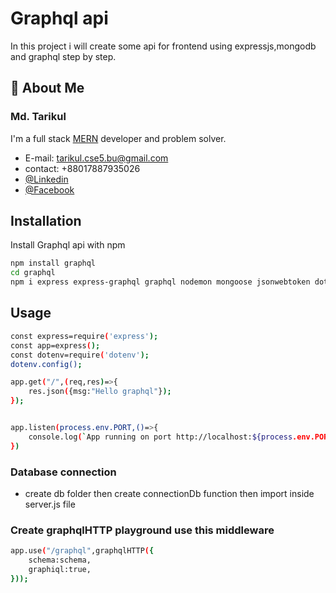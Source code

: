 # Graphql api

In this project i will create some api for frontend using expressjs,mongodb and graphql step by step.

 ## 🚀 About Me
### Md. Tarikul
I'm a full stack [MERN]() developer and problem solver.
- E-mail: tarikul.cse5.bu@gmail.com
- contact: +88017887935026
- [@Linkedin](https://www.linkedin.com/in/tarikul-islam-2100841ab/)
- [@Facebook](https://www.facebook.com/tarikulcse001)

## Installation

Install Graphql api with npm

```bash
npm install graphql
cd graphql
npm i express express-graphql graphql nodemon mongoose jsonwebtoken dotenv
```
## Usage

```bash
const express=require('express');
const app=express();
const dotenv=require('dotenv');
dotenv.config();

app.get("/",(req,res)=>{
    res.json({msg:"Hello graphql"});
});


app.listen(process.env.PORT,()=>{
    console.log(`App running on port http://localhost:${process.env.PORT}/`);
})

```

### Database connection
- create db folder then create connectionDb function then import inside server.js file
 

 ### Create graphqlHTTP playground use this middleware
```bash
app.use("/graphql",graphqlHTTP({
    schema:schema,
    graphiql:true,
}));
```
